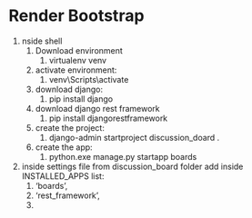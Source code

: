 # Render Bootstrap
<ol>
	<li>nside shell
		<ol>
			<li>Download environment
				<ol>
					<li>virtualenv venv</li>
				</ol>
			</li>
			<li>activate environment:
				<ol>
					<li>venv\Scripts\activate</li>
				</ol>
			</li>
			<li>download django:
				<ol>
					<li>pip install django</li>
				</ol>
			</li>
			<li>download django rest framework
				<ol>
					<li>pip install djangorestframework</li>
				</ol>
			</li>
			<li>create the project:
				<ol>
					<li>django-admin startproject discussion_doard .</li>
				</ol>
			</li>
<li>create the app:
	<ol>
		<li>python.exe manage.py startapp boards</li>
		</ol>
			</li>
		</ol>
	</li>
	<li>inside settings file from discussion_board folder add inside INSTALLED_APPS list:
		<ol>
			<li>‘boards’,</li>
			<li>‘rest_framework’,<li>
		</ol>
	</li>
</ol>
	
